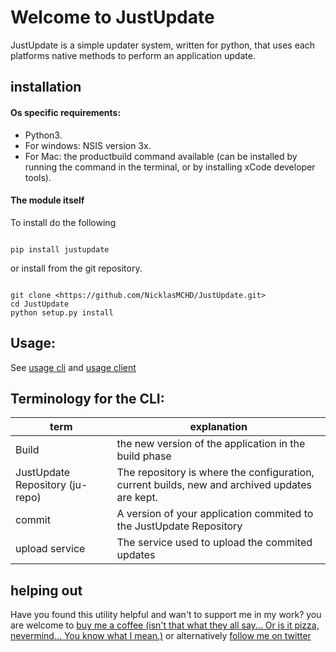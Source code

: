 # Welcome to JustUpdate
JustUpdate is a simple updater system, written for python, that uses each platforms native methods to perform an application update.

## installation
#### Os specific requirements:
* Python3.
* For windows: NSIS version 3x.
* For Mac: the productbuild command available (can be installed by running the command in the terminal, or by installing xCode developer tools).

#### The module itself
To install do the following
~~~

pip install justupdate

~~~

or install from the git repository.

~~~

git clone <https://github.com/NicklasMCHD/JustUpdate.git>
cd JustUpdate
python setup.py install

~~~

## Usage:
See [usage cli](usage-cli.md) and [usage client](usage-client.md)



## Terminology for the CLI:
| term | explanation |
| ----------- | ---------------------------------------- |
| Build | the new version of the application in the build phase |
| JustUpdate Repository (ju-repo) | The repository is where the configuration, current builds, new and archived updates are kept. |
| commit | A version of your application commited to the JustUpdate Repository |
| upload service | The service used to upload the commited updates |


## helping out
Have you found this utility helpful and wan't to support me in my work?
you are welcome to [buy me a coffee (isn't that what they all say... Or is it pizza, nevermind... You know what I mean.)](https://paypal.me/NicklasMCHD) or alternatively [follow me on twitter](https://twitter.com/NicklasMCHD)
